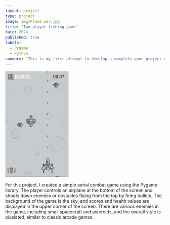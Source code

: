 ```yaml
---
layout: project
type: project
image: img/Plane war.jpg
title: "Two-player fishing game"
date: 2024
published: true
labels:
  - Pygame
  - Python
summary: "This is my first attempt to develop a complete game project using Pygame, and I have learned the basics of how to handle game logic and collision detection.."
---
```


<div class="text-center p-4">
  <img width="200px" src="../img/Plane war.jpg" class="img-thumbnail" >
</div>

For this project, I created a simple aerial combat game using the Pygame library. The player controls an airplane at the bottom of the screen and shoots down enemies or obstacles flying from the top by firing bullets. The background of the game is the sky, and scores and health values are displayed in the upper corner of the screen. There are various enemies in the game, including small spacecraft and asteroids, and the overall style is pixelated, similar to classic arcade games.

